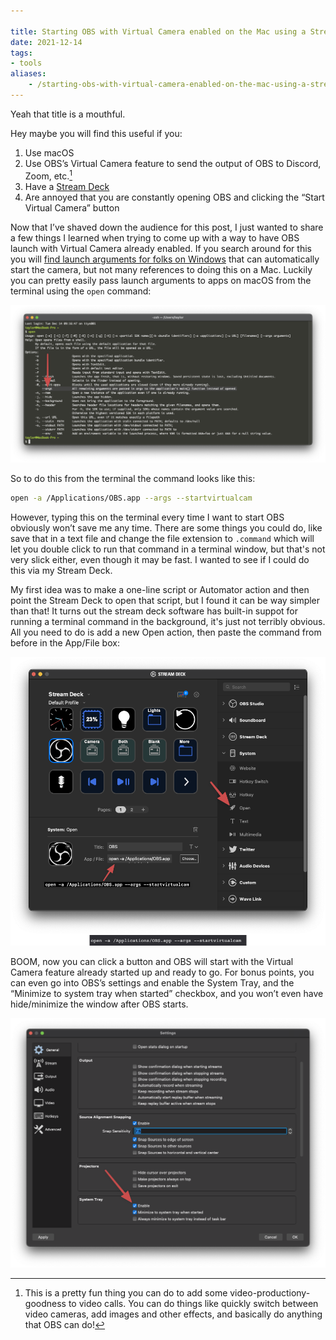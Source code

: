 ```yaml
---

title: Starting OBS with Virtual Camera enabled on the Mac using a Stream Deck
date: 2021-12-14
tags:
- tools
aliases:
    - /starting-obs-with-virtual-camera-enabled-on-the-mac-using-a-stream deck
---
```

Yeah that title is a mouthful.

Hey maybe you will find this useful if you:
1. Use macOS
2. Use OBS’s Virtual Camera feature to send the output of OBS to Discord, Zoom, etc.[^1]
3. Have a [Stream Deck](https://www.elgato.com/en/stream-deck)
4. Are annoyed that you are constantly opening OBS and clicking the “Start Virtual Camera” button

Now that I’ve shaved down the audience for this post, I just wanted to share a few things I learned when trying to come up with a way to have OBS launch with Virtual Camera already enabled. If you search around for this you will [find launch arguments for folks on Windows](https://ideas.obsproject.com/posts/1120/option-to-automatically-start-virtual-camera) that can automatically start the camera, but not many references to doing this on a Mac. Luckily you can pretty easily pass launch arguments to apps on macOS from the terminal using the `open` command:

![Picture of a terminal window with help text for the open command](open_cmd.png)

So to do this from the terminal the command looks like this:

```bash
open -a /Applications/OBS.app --args --startvirtualcam
```

However, typing this on the terminal every time I want to start OBS obviously won’t save me any time. There are some things you could do, like save that in a text file and change the file extension to `.command` which will let you double click to run that command in a terminal window, but that's not very slick either, even though it may be fast. I wanted to see if I could do this via my Stream Deck.

My first idea was to make a one-line script or Automator action and then point the Stream Deck to open that script, but I found it can be way simpler than that! It turns out the stream deck software has built-in suppot for running a terminal command in the background, it's just not terribly obvious. All you need to do is add a new Open action, then paste the command from before in the App/File box:

![Screenshot of Stream Deck software](streamdeck_screenshot.png)

BOOM, now you can click a button and OBS will start with the Virtual Camera feature already started up and ready to go. For bonus points, you can even go into OBS’s settings and enable the System Tray, and the “Minimize to system tray when started” checkbox, and you won’t even have hide/minimize the window after OBS starts.

![Screenshot of the OBS settings window](obs_settings.png)

[^1]: This is a pretty fun thing you can do to add some video-productiony-goodness to video calls. You can do things like quickly switch between video cameras, add images and other effects, and basically do anything that OBS can do!
